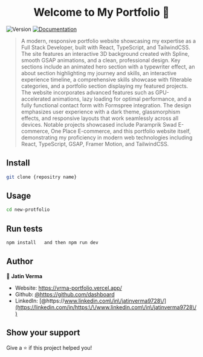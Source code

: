 <h1 align="center">Welcome to My Portfolio  👋</h1>
<p>
  <img alt="Version" src="https://img.shields.io/badge/version-1.0.2-blue.svg?cacheSeconds=2592000" />
  <a href="https://drive.google.com/file/d/1sel8hMmDJzxJZTeG8nbDoc8Es1SacDLE/view?usp=sharing" target="_blank">
    <img alt="Documentation" src="https://img.shields.io/badge/documentation-yes-brightgreen.svg" />
  </a>
</p>

> A modern, responsive portfolio website showcasing my expertise as a Full Stack Developer, built with React, TypeScript, and TailwindCSS. The site features an interactive 3D background created with Spline, smooth GSAP animations, and a clean, professional design. Key sections include an animated hero section with a typewriter effect, an about section highlighting my journey and skills, an interactive experience timeline, a comprehensive skills showcase with filterable categories, and a portfolio section displaying my featured projects. The website incorporates advanced features such as GPU-accelerated animations, lazy loading for optimal performance, and a fully functional contact form with Formspree integration. The design emphasizes user experience with a dark theme, glassmorphism effects, and responsive layouts that work seamlessly across all devices. Notable projects showcased include Paramprik Swad E-commerce, One Place E-commerce, and this portfolio website itself, demonstrating my proficiency in modern web technologies including React, TypeScript, GSAP, Framer Motion, and TailwindCSS.

## Install

```sh
git clone {repositry name}
```

## Usage

```sh
cd new-protfolio
```

## Run tests

```sh
npm install   and then npm run dev
```

## Author

👤 **Jatin Verma**

* Website: https://vrma-portfolio.vercel.app/
* Github: [@https:\/\/github.com\/dashboard](https://github.com/https:\/\/github.com\/dashboard)
* LinkedIn: [@https:\/\/www.linkedin.com\/in\/jatinverma9728\/](https://linkedin.com/in/https:\/\/www.linkedin.com\/in\/jatinverma9728\/)

## Show your support

Give a ⭐️ if this project helped you!


